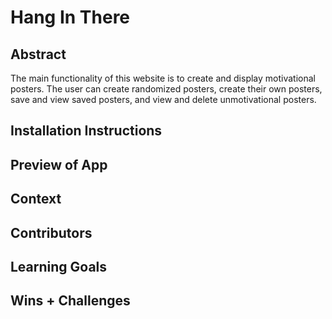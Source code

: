 # Hang In There

## Abstract

The main functionality of this website is to create and display motivational posters. The user can create randomized posters, create their own posters, save and view saved posters, and view and delete unmotivational posters.

## Installation Instructions

[//]: <> (What steps does a person have to take to get your app cloned down and running?)

## Preview of App

[//]: <> (Provide ONE gif or screenshot of your application - choose the "coolest" piece of functionality to show off. gifs preferred!)

## Context

[//]: <> (Give some context for the project here. How long did you have to work on it? How far into the Turing program are you?)

## Contributors

[//]: <> (Who worked on this application? Link to your GitHub. Consider also providing LinkedIn link)

## Learning Goals

[//]: <> (What were the learning goals of this project? What tech did you work with?)

## Wins + Challenges

[//]: <> (What are 2-3 wins you have from this project? What were some challenges you faced - and how did you get over them?)
